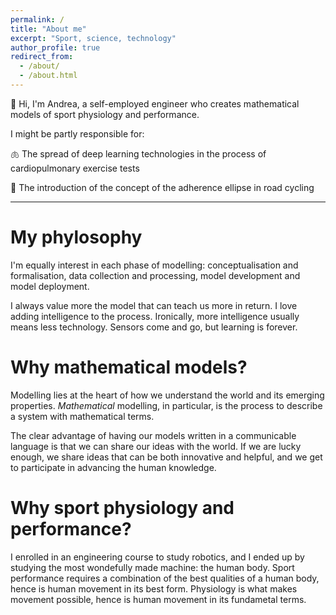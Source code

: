 ```yaml
---
permalink: /
title: "About me"
excerpt: "Sport, science, technology"
author_profile: true
redirect_from: 
  - /about/
  - /about.html
---
```


👋 Hi, I'm Andrea, a self-employed engineer who creates mathematical models of sport physiology and performance. 

I might be partly responsible for:

🫁 The spread of deep learning technologies in the process of cardiopulmonary exercise tests

🚴 The introduction of the concept of the adherence ellipse in road cycling

---

My phylosophy
======
I'm equally interest in each phase of modelling: conceptualisation and formalisation, data collection and processing, model development and model deployment. 

I always value more the model that can teach us more in return. I love adding intelligence to the process. Ironically, more intelligence usually means less technology. Sensors come and go, but learning is forever. 

Why mathematical models?
======
Modelling lies at the heart of how we understand the world and its emerging properties. *Mathematical* modelling, in particular, is the process to describe a system with mathematical terms. 

The clear advantage of having our models written in a communicable language is that we can share our ideas with the world. If we are lucky enough, we share ideas that can be both innovative and helpful, and we get to participate in advancing the human knowledge. 

Why sport physiology and performance?
======
I enrolled in an engineering course to study robotics, and I ended up by studying the most wondefully made machine: the human body. Sport performance requires a combination of the best qualities of a human body, hence is human movement in its best form. Physiology is what makes movement possible, hence is human movement in its fundametal terms. 
 